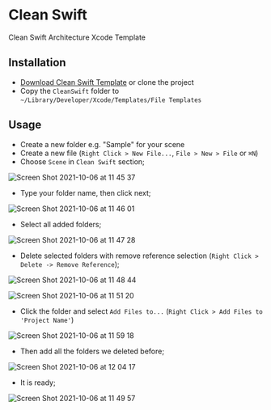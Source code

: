 # Clean Swift
Clean Swift Architecture Xcode Template

## Installation
- [Download Clean Swift Template](https://github.com/yagizhanakduman/CleanSwift/archive/master.zip) or clone the project
- Copy the `CleanSwift` folder to `~/Library/Developer/Xcode/Templates/File Templates`

## Usage
- Create a new folder e.g. "Sample" for your scene
- Create a new file (`Right Click > New File...`, `File > New > File` or `⌘N`)
- Choose `Scene` in `Clean Swift` section;

![Screen Shot 2021-10-06 at 11 45 37](https://user-images.githubusercontent.com/17143446/136175260-1f8853ee-f427-4d8e-b87b-a035eeb0753e.png)

- Type your folder name, then click next;

![Screen Shot 2021-10-06 at 11 46 01](https://user-images.githubusercontent.com/17143446/136175519-51f87788-b2c1-47f7-9b17-ba36252c2387.png)

- Select all added folders;

![Screen Shot 2021-10-06 at 11 47 28](https://user-images.githubusercontent.com/17143446/136175884-c91f1a76-18bc-471c-bd68-d173bdf1acfe.png)

- Delete selected folders with remove reference selection (`Right Click > Delete -> Remove Reference`);

![Screen Shot 2021-10-06 at 11 48 44](https://user-images.githubusercontent.com/17143446/136176677-bc817172-c969-4c5d-a940-da3ed9bd8e01.png)

![Screen Shot 2021-10-06 at 11 51 20](https://user-images.githubusercontent.com/17143446/136176689-4c8e3600-353e-4c97-b3c6-b1e9723cc5f2.png)

- Click the folder and select `Add Files to...` (`Right Click > Add Files to 'Project Name'`)

![Screen Shot 2021-10-06 at 11 59 18](https://user-images.githubusercontent.com/17143446/136176976-df41ff69-e72b-4f6f-ba50-5a4de027d358.png)

- Then add all the folders we deleted before;

![Screen Shot 2021-10-06 at 12 04 17](https://user-images.githubusercontent.com/17143446/136177148-43be8eb9-31dd-41e3-a397-02331cd53be1.png)

- It is ready;

![Screen Shot 2021-10-06 at 11 49 57](https://user-images.githubusercontent.com/17143446/136177337-9fcf7054-26f0-4675-8a7f-b3be44d7e78b.png)
